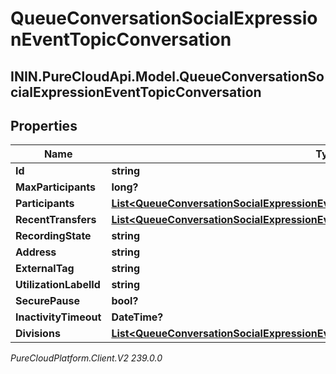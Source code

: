 # QueueConversationSocialExpressionEventTopicConversation

## ININ.PureCloudApi.Model.QueueConversationSocialExpressionEventTopicConversation

## Properties

|Name | Type | Description | Notes|
|------------ | ------------- | ------------- | -------------|
| **Id** | **string** |  | [optional] |
| **MaxParticipants** | **long?** |  | [optional] |
| **Participants** | [**List&lt;QueueConversationSocialExpressionEventTopicParticipant&gt;**](QueueConversationSocialExpressionEventTopicParticipant) |  | [optional] |
| **RecentTransfers** | [**List&lt;QueueConversationSocialExpressionEventTopicTransferResponse&gt;**](QueueConversationSocialExpressionEventTopicTransferResponse) |  | [optional] |
| **RecordingState** | **string** |  | [optional] |
| **Address** | **string** |  | [optional] |
| **ExternalTag** | **string** |  | [optional] |
| **UtilizationLabelId** | **string** |  | [optional] |
| **SecurePause** | **bool?** |  | [optional] |
| **InactivityTimeout** | **DateTime?** |  | [optional] |
| **Divisions** | [**List&lt;QueueConversationSocialExpressionEventTopicConversationDivisionMembership&gt;**](QueueConversationSocialExpressionEventTopicConversationDivisionMembership) |  | [optional] |



_PureCloudPlatform.Client.V2 239.0.0_
